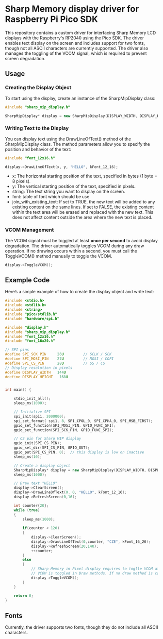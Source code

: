 # Sharp Memory display driver for Raspberry Pi Pico SDK

This repository contains a custom driver for interfacing Sharp Memory LCD displays with the Raspberry's RP2040 using the Pico SDK. The driver enables text display on the screen and includes support for two fonts, though not all ASCII characters are currently supported. The driver also manages the toggling of the VCOM signal, which is required to prevent screen degradation.

## Usage

### Creating the Display Object
To start using the display, create an instance of the SharpMipDisplay class:
```cpp
#include "sharp_mip_display.h"

SharpMipDisplay* display = new SharpMipDisplay(DISPLAY_WIDTH, DISPLAY_HEIGHT, spi1, SPI_CS_PIN);
```

### Writing Text to the Display
You can display text using the DrawLineOfText() method of the SharpMipDisplay class. The method parameters allow you to specify the position and behavior of the text:
```cpp
#include "font_12x16.h"

display->DrawLineOfText(x, y, "HELLO", kFont_12_16);
```

- x: The horizontal starting position of the text, specified in bytes (1 byte = 8 pixels).
- y: The vertical starting position of the text, specified in pixels.
- string: The text string you want to display on the screen.
- font: table of font which should be use
- join_with_existing_text: If set to TRUE, the new text will be added to any existing content on the same lines. If set to FALSE, the existing content within the text area will be erased and replaced with the new text. This does not affect content outside the area where the new text is placed.
### VCOM Management
The VCOM signal must be toggled at least **once per second** to avoid display degradation. The driver automatically toggles VCOM during any draw operation. If no drawing occurs within a second, you must call the ToggleVCOM() method manually to toggle the VCOM.
```cpp
display->ToggleVCOM();
```

## Example Code
Here’s a simple example of how to create the display object and write text:
```cpp
#include <stdio.h>
#include <stdlib.h>
#include <string>
#include "pico/stdlib.h"
#include "hardware/spi.h"

#include "display.h"
#include "sharp_mip_display.h"
#include "font_12x16.h"
#include "font_16x20.h"

// SPI pins
#define SPI_SCK_PIN     26U         // SCLK / SCK
#define SPI_MOSI_PIN    27U         // MOSI / COPI
#define SPI_CS_PIN      28U         // SS / CS
// Display resolution in pixels
#define DISPLAY_WIDTH   144U
#define DISPLAY_HEIGHT   168U


int main() {

    stdio_init_all();
    sleep_ms(1000);

    // Initialize SPI
    spi_init(spi1, 2000000);
    spi_set_format( spi1, 8, SPI_CPOL_0, SPI_CPHA_0, SPI_MSB_FIRST);
    gpio_set_function(SPI_MOSI_PIN, GPIO_FUNC_SPI);
    gpio_set_function(SPI_SCK_PIN, GPIO_FUNC_SPI);

    // CS pin for Sharp MIP display
    gpio_init(SPI_CS_PIN);
    gpio_set_dir(SPI_CS_PIN, GPIO_OUT);
    gpio_put(SPI_CS_PIN, 0);  // this display is low on inactive
    sleep_ms(10);

    // Create a display object
    SharpMipDisplay* display = new SharpMipDisplay(DISPLAY_WIDTH, DISPLAY_HEIGHT, spi1, SPI_CS_PIN);
    sleep_ms(1000);

    // Draw text "HELLO"
    display->ClearScreen();
    display->DrawLineOfText(0, 0, "HELLO", kFont_12_16);
    display->RefreshScreen(0,16);

    int counter{20};
    while (true)
    {
        sleep_ms(1000);
        
        if(counter < 120)
        {
            display->ClearScreen();
            display->DrawLineOfText(0,counter, "CZE", kFont_16_20);
            display->RefreshScreen(20,140);
            ++counter;
        }
        else
        {
            // Sharp Memory in Pixel display requires to toglle VCOM at least once per second.
            // VCOM is toggled in Draw methods. If no draw method is called, then it is required to call ToggleVCOM()
            display->ToggleVCOM();
        }
    }
    
    return 0;
}
```

## Fonts

Currently, the driver supports two fonts, though they do not include all ASCII characters.
